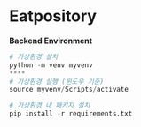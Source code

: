 # Eatpository

**Backend Environment**

```python
# 가상환경 설치
python -m venv myvenv
****
# 가상환경 실행 (윈도우 기준)
source myvenv/Scripts/activate

# 가상환경 내 패키지 설치
pip install -r requirements.txt
```
